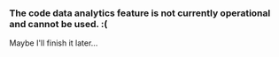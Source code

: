 ### The code data analytics feature is not currently operational and cannot be used. :(
Maybe I'll finish it later...

